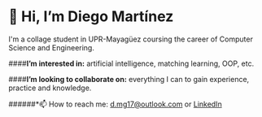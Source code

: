 # 👋 Hi, I’m **Diego Martínez**
I'm a collage student in UPR-Mayagüez coursing the career of Computer Science and Engineering.


####**I’m interested in:** artificial intelligence, matching learning, OOP, etc.


####**I’m looking to collaborate on:** everything I can to gain experience, practice and knowledge.


######*📫 How to reach me: d.mg17@outlook.com or [LinkedIn](https://www.linkedin.com/in/d-mg17)

